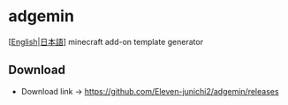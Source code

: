 # adgemin
[[English](https://github.com/Eleven-junichi2/adgemin/blob/master/README.md)|[日本語](https://github.com/Eleven-junichi2/adgemin/blob/master/README.ja.md)]
minecraft add-on template generator
## Download
- Download link → https://github.com/Eleven-junichi2/adgemin/releases

